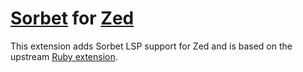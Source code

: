 # [Sorbet](https://sorbet.org/) for [Zed](https://zed.dev/)

This extension adds Sorbet LSP support for Zed and is based on the upstream [Ruby extension](https://github.com/zed-extensions/ruby).
